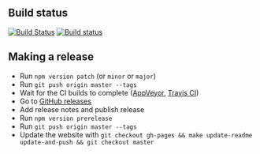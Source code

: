 ## Build status

[![Build Status](https://travis-ci.org/salomvary/gramin-express.svg?branch=master)](https://travis-ci.org/salomvary/gramin-express)
[![Build status](https://ci.appveyor.com/api/projects/status/5pb49mjp8jhh48oq?svg=true)](https://ci.appveyor.com/project/salomvary/gramin-express)

## Making a release

- Run `npm version patch` (or `minor` or `major`)
- Run `git push origin master --tags`
- Wait for the CI builds to complete ([AppVeyor](https://ci.appveyor.com/project/salomvary/gramin-express/history), [Travis CI](https://travis-ci.org/salomvary/gramin-express))
- Go to [GitHub releases](https://github.com/salomvary/gramin-express/releases)
- Add release notes and publish release
- Run `npm version prerelease`
- Run `git push origin master --tags`
- Update the website with `git checkout gh-pages && make update-readme update-and-push && git checkout master`
